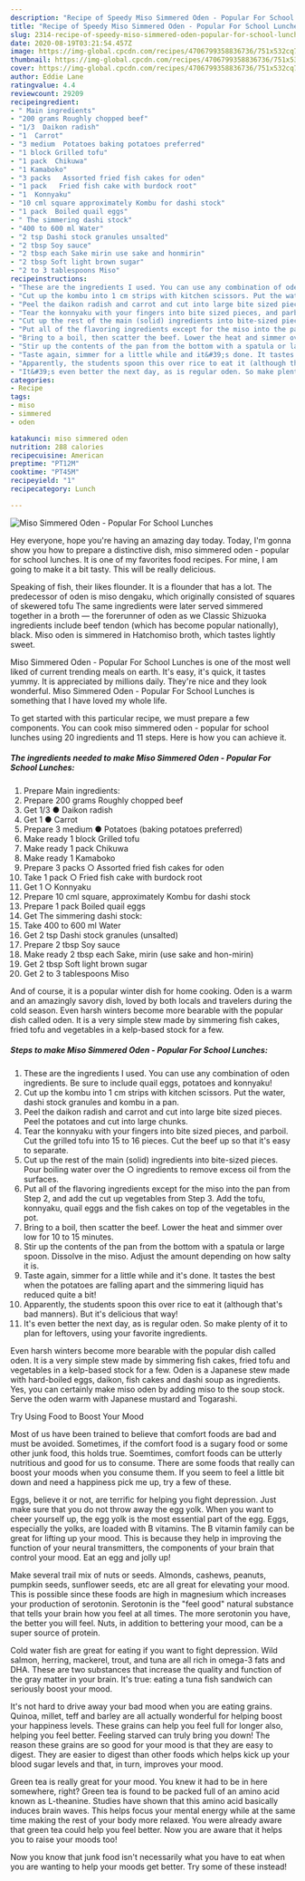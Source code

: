 ```yaml
---
description: "Recipe of Speedy Miso Simmered Oden - Popular For School Lunches"
title: "Recipe of Speedy Miso Simmered Oden - Popular For School Lunches"
slug: 2314-recipe-of-speedy-miso-simmered-oden-popular-for-school-lunches
date: 2020-08-19T03:21:54.457Z
image: https://img-global.cpcdn.com/recipes/4706799358836736/751x532cq70/miso-simmered-oden-popular-for-school-lunches-recipe-main-photo.jpg
thumbnail: https://img-global.cpcdn.com/recipes/4706799358836736/751x532cq70/miso-simmered-oden-popular-for-school-lunches-recipe-main-photo.jpg
cover: https://img-global.cpcdn.com/recipes/4706799358836736/751x532cq70/miso-simmered-oden-popular-for-school-lunches-recipe-main-photo.jpg
author: Eddie Lane
ratingvalue: 4.4
reviewcount: 29209
recipeingredient:
- " Main ingredients"
- "200 grams Roughly chopped beef"
- "1/3  Daikon radish"
- "1  Carrot"
- "3 medium  Potatoes baking potatoes preferred"
- "1 block Grilled tofu"
- "1 pack  Chikuwa"
- "1 Kamaboko"
- "3 packs   Assorted fried fish cakes for oden"
- "1 pack   Fried fish cake with burdock root"
- "1  Konnyaku"
- "10 cml square approximately Kombu for dashi stock"
- "1 pack  Boiled quail eggs"
- " The simmering dashi stock"
- "400 to 600 ml Water"
- "2 tsp Dashi stock granules unsalted"
- "2 tbsp Soy sauce"
- "2 tbsp each Sake mirin use sake and honmirin"
- "2 tbsp Soft light brown sugar"
- "2 to 3 tablespoons Miso"
recipeinstructions:
- "These are the ingredients I used. You can use any combination of oden ingredients. Be sure to include quail eggs, potatoes and konnyaku!"
- "Cut up the kombu into 1 cm strips with kitchen scissors. Put the water, dashi stock granules and kombu in a pan."
- "Peel the daikon radish and carrot and cut into large bite sized pieces. Peel the potatoes and cut into large chunks."
- "Tear the konnyaku with your fingers into bite sized pieces, and parboil. Cut the grilled tofu into 15 to 16 pieces. Cut the beef up so that it&#39;s easy to separate."
- "Cut up the rest of the main (solid) ingredients into bite-sized pieces. Pour boiling water over the ○ ingredients to remove excess oil from the surfaces."
- "Put all of the flavoring ingredients except for the miso into the pan from Step 2, and add the cut up vegetables from Step 3. Add the tofu, konnyaku, quail eggs and the fish cakes on top of the vegetables in the pot."
- "Bring to a boil, then scatter the beef. Lower the heat and simmer over low for 10 to 15 minutes."
- "Stir up the contents of the pan from the bottom with a spatula or large spoon. Dissolve in the miso. Adjust the amount depending on how salty it is."
- "Taste again, simmer for a little while and it&#39;s done. It tastes the best when the potatoes are falling apart and the simmering liquid has reduced quite a bit!"
- "Apparently, the students spoon this over rice to eat it (although that&#39;s bad manners). But it&#39;s delicious that way!"
- "It&#39;s even better the next day, as is regular oden. So make plenty of it to plan for leftovers, using your favorite ingredients."
categories:
- Recipe
tags:
- miso
- simmered
- oden

katakunci: miso simmered oden 
nutrition: 288 calories
recipecuisine: American
preptime: "PT12M"
cooktime: "PT45M"
recipeyield: "1"
recipecategory: Lunch

---
```



![Miso Simmered Oden - Popular For School Lunches](https://img-global.cpcdn.com/recipes/4706799358836736/751x532cq70/miso-simmered-oden-popular-for-school-lunches-recipe-main-photo.jpg)

Hey everyone, hope you're having an amazing day today. Today, I'm gonna show you how to prepare a distinctive dish, miso simmered oden - popular for school lunches. It is one of my favorites food recipes. For mine, I am going to make it a bit tasty. This will be really delicious.

Speaking of fish, their likes flounder. It is a flounder that has a lot. The predecessor of oden is miso dengaku, which originally consisted of squares of skewered tofu The same ingredients were later served simmered together in a broth — the forerunner of oden as we Classic Shizuoka ingredients include beef tendon (which has become popular nationally), black. Miso oden is simmered in Hatchomiso broth, which tastes lightly sweet.

Miso Simmered Oden - Popular For School Lunches is one of the most well liked of current trending meals on earth. It's easy, it's quick, it tastes yummy. It is appreciated by millions daily. They're nice and they look wonderful. Miso Simmered Oden - Popular For School Lunches is something that I have loved my whole life.


To get started with this particular recipe, we must prepare a few components. You can cook miso simmered oden - popular for school lunches using 20 ingredients and 11 steps. Here is how you can achieve it.

<!--inarticleads1-->

##### The ingredients needed to make Miso Simmered Oden - Popular For School Lunches:

1. Prepare  Main ingredients:
1. Prepare 200 grams Roughly chopped beef
1. Get 1/3 ● Daikon radish
1. Get 1 ● Carrot
1. Prepare 3 medium ● Potatoes (baking potatoes preferred)
1. Make ready 1 block Grilled tofu
1. Make ready 1 pack  Chikuwa
1. Make ready 1 Kamaboko
1. Prepare 3 packs  ○ Assorted fried fish cakes for oden
1. Take 1 pack  ○ Fried fish cake with burdock root
1. Get 1 ○ Konnyaku
1. Prepare 10 cml square, approximately Kombu for dashi stock
1. Prepare 1 pack  Boiled quail eggs
1. Get  The simmering dashi stock:
1. Take 400 to 600 ml Water
1. Get 2 tsp Dashi stock granules (unsalted)
1. Prepare 2 tbsp Soy sauce
1. Make ready 2 tbsp each Sake, mirin (use sake and hon-mirin)
1. Get 2 tbsp Soft light brown sugar
1. Get 2 to 3 tablespoons Miso


And of course, it is a popular winter dish for home cooking. Oden is a warm and an amazingly savory dish, loved by both locals and travelers during the cold season. Even harsh winters become more bearable with the popular dish called oden. It is a very simple stew made by simmering fish cakes, fried tofu and vegetables in a kelp-based stock for a few. 

<!--inarticleads2-->

##### Steps to make Miso Simmered Oden - Popular For School Lunches:

1. These are the ingredients I used. You can use any combination of oden ingredients. Be sure to include quail eggs, potatoes and konnyaku!
1. Cut up the kombu into 1 cm strips with kitchen scissors. Put the water, dashi stock granules and kombu in a pan.
1. Peel the daikon radish and carrot and cut into large bite sized pieces. Peel the potatoes and cut into large chunks.
1. Tear the konnyaku with your fingers into bite sized pieces, and parboil. Cut the grilled tofu into 15 to 16 pieces. Cut the beef up so that it&#39;s easy to separate.
1. Cut up the rest of the main (solid) ingredients into bite-sized pieces. Pour boiling water over the ○ ingredients to remove excess oil from the surfaces.
1. Put all of the flavoring ingredients except for the miso into the pan from Step 2, and add the cut up vegetables from Step 3. Add the tofu, konnyaku, quail eggs and the fish cakes on top of the vegetables in the pot.
1. Bring to a boil, then scatter the beef. Lower the heat and simmer over low for 10 to 15 minutes.
1. Stir up the contents of the pan from the bottom with a spatula or large spoon. Dissolve in the miso. Adjust the amount depending on how salty it is.
1. Taste again, simmer for a little while and it&#39;s done. It tastes the best when the potatoes are falling apart and the simmering liquid has reduced quite a bit!
1. Apparently, the students spoon this over rice to eat it (although that&#39;s bad manners). But it&#39;s delicious that way!
1. It&#39;s even better the next day, as is regular oden. So make plenty of it to plan for leftovers, using your favorite ingredients.


Even harsh winters become more bearable with the popular dish called oden. It is a very simple stew made by simmering fish cakes, fried tofu and vegetables in a kelp-based stock for a few. Oden is a Japanese stew made with hard-boiled eggs, daikon, fish cakes and dashi soup as ingredients. Yes, you can certainly make miso oden by adding miso to the soup stock. Serve the oden warm with Japanese mustard and Togarashi. 

Try Using Food to Boost Your Mood


Most of us have been trained to believe that comfort foods are bad and must be avoided. Sometimes, if the comfort food is a sugary food or some other junk food, this holds true. Soemtimes, comfort foods can be utterly nutritious and good for us to consume. There are some foods that really can boost your moods when you consume them. If you seem to feel a little bit down and need a happiness pick me up, try a few of these.

Eggs, believe it or not, are terrific for helping you fight depression. Just make sure that you do not throw away the egg yolk. When you want to cheer yourself up, the egg yolk is the most essential part of the egg. Eggs, especially the yolks, are loaded with B vitamins. The B vitamin family can be great for lifting up your mood. This is because they help in improving the function of your neural transmitters, the components of your brain that control your mood. Eat an egg and jolly up!

Make several trail mix of nuts or seeds. Almonds, cashews, peanuts, pumpkin seeds, sunflower seeds, etc are all great for elevating your mood. This is possible since these foods are high in magnesium which increases your production of serotonin. Serotonin is the "feel good" natural substance that tells your brain how you feel at all times. The more serotonin you have, the better you will feel. Nuts, in addition to bettering your mood, can be a super source of protein.

Cold water fish are great for eating if you want to fight depression. Wild salmon, herring, mackerel, trout, and tuna are all rich in omega-3 fats and DHA. These are two substances that increase the quality and function of the gray matter in your brain. It's true: eating a tuna fish sandwich can seriously boost your mood. 

It's not hard to drive away your bad mood when you are eating grains. Quinoa, millet, teff and barley are all actually wonderful for helping boost your happiness levels. These grains can help you feel full for longer also, helping you feel better. Feeling starved can truly bring you down! The reason these grains are so good for your mood is that they are easy to digest. They are easier to digest than other foods which helps kick up your blood sugar levels and that, in turn, improves your mood.

Green tea is really great for your mood. You knew it had to be in here somewhere, right? Green tea is found to be packed full of an amino acid known as L-theanine. Studies have shown that this amino acid basically induces brain waves. This helps focus your mental energy while at the same time making the rest of your body more relaxed. You were already aware that green tea could help you feel better. Now you are aware that it helps you to raise your moods too!

Now you know that junk food isn't necessarily what you have to eat when you are wanting to help your moods get better. Try some of these instead!


